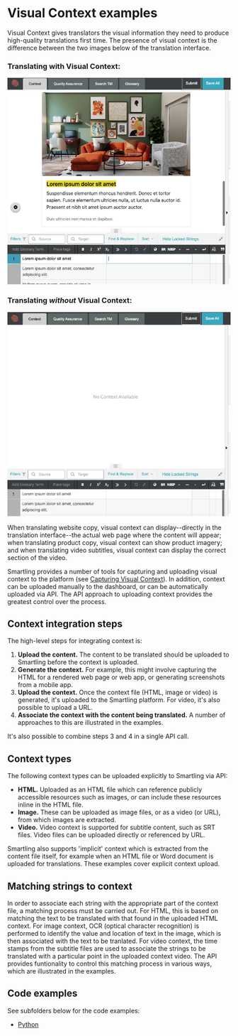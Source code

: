 # Visual Context examples

Visual Context gives translators the visual information they need to produce high-quality translations first time. The presence of visual context is the difference between the two images below of the translation interface.

### Translating with Visual Context:
![Visual Context](https://raw.githubusercontent.com/Smartling/smartling-samples/master/visual-context/images/context.png)

### Translating *without* Visual Context:
![No Visual Context](https://raw.githubusercontent.com/Smartling/smartling-samples/master/visual-context/images/nocontext.png)

When translating website copy, visual context can display--directly in the translation interface--the actual web page where the content will appear; when translating product copy, visual context can show product imagery; and when translating video subtitles, visual context can display the correct section of the video. 

Smartling provides a number of tools for capturing and uploading visual context to the platform (see [Capturing Visual Context](https://help.smartling.com/hc/en-us/sections/360001682353-Capturing-Visual-Context)). In addition, context can be uploaded manually to the dashboard, or can be automatically uploaded via API. The API approach to uploading context provides the greatest control over the process. 

## Context integration steps

The high-level steps for integrating context is:

1. **Upload the content.** The content to be translated should be uploaded to Smartling before the context is uploaded.
2. **Generate the context.** For example, this might involve capturing the HTML for a rendered web page or web app, or generating screenshots from a mobile app.
3. **Upload the context.** Once the context file (HTML, image or video) is generated, it's uploaded to the Smartling platform. For video, it's also possible to upload a URL.
4. **Associate the context with the content being translated.** A number of approaches to this are illustrated in the examples.

It's also possible to combine steps 3 and 4 in a single API call.

## Context types

The following context types can be uploaded explicitly to Smartling via API:

- **HTML.** Uploaded as an HTML file which can reference publicly accessible resources such as images, or can include these resources inline in the HTML file.
- **Image.** These can be uploaded as image files, or as a video (or URL), from which images are extracted. 
- **Video.** Video context is supported for subtitle content, such as SRT files. Video files can be uploaded directly or referenced by URL.

Smartling also supports 'implicit' context which is extracted from the content file itself, for example when an HTML file or Word document is uploaded for translations. These examples cover explicit context upload.

## Matching strings to context

In order to associate each string with the appropriate part of the context file, a matching process must be carried out. For HTML, this is based on matching the text to be translated with that found in the uploaded HTML context. For image context, OCR (optical character recognition) is performed to identify the value and location of text in the image, which is then associated with the text to be tranlated. For video context, the time stamps from the subtitle files are used to associate the strings to be translated with a particular point in the uploaded context video. The API provides funtionality to control this matching process in various ways, which are illustrated in the examples.

## Code examples

See subfolders below for the code examples:

* [Python](python)


